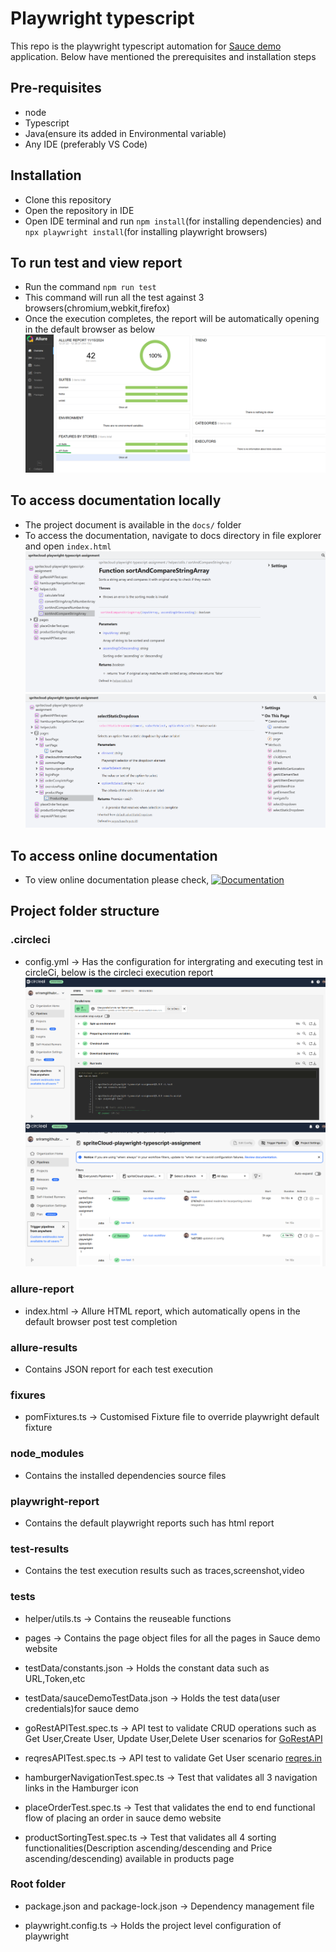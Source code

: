 # Playwright typescript 
This repo is the playwright typescript automation for [Sauce demo](https://www.saucedemo.com/) application.
Below have mentioned the prerequisites and installation steps

## Pre-requisites
- node
- Typescript
- Java(ensure its added in Environmental variable)
- Any IDE (preferably VS Code)

## Installation
- Clone this repository
- Open the repository in IDE
- Open IDE terminal and run `npm install`(for installing dependencies) and `npx playwright install`(for installing playwright browsers)

## To run test and view report
- Run the command `npm run test`
- This command will run all the test against 3 browsers(chromium,webkit,firefox)
- Once the execution completes, the report will be automatically opening in the default browser as below
![](readme-images/reportAPI+UI.png)

## To access documentation locally
- The project document is available in the `docs/` folder
- To access the documentation, navigate to docs directory in file explorer and open `index.html`
![](readme-images/Typedoc1.png)
![](readme-images/Typedoc2.png)

## To access online documentation
- To view online documentation please check,
[![Documentation](https://img.shields.io/badge/docs-available-brightgreen.svg)](https://sriramgithubrepo.github.io/spriteCloud-playwright-typescript-assignment/)


## Project folder structure

### .circleci
- config.yml -> Has the configuration for intergrating and executing test in circleCi, below is the circleci execution report 
![](readme-images/circleciindividualjob.png)
![](readme-images/circlecioverallstatus.png)

### allure-report
- index.html -> Allure HTML report, which automatically opens in the default browser post test completion

### allure-results
-  Contains JSON report for each test execution

### fixures
-  pomFixtures.ts -> Customised Fixture file to override playwright default fixture

### node_modules
- Contains the installed dependencies source files

### playwright-report
- Contains the default playwright reports such has html report

### test-results
- Contains the test execution results such as traces,screenshot,video

### tests
- helper/utils.ts -> Contains the reuseable functions

- pages -> Contains the page object files for all the pages in Sauce demo website

- testData/constants.json -> Holds the constant data such as URL,Token,etc

- testData/sauceDemoTestData.json -> Holds the test data(user credentials)for sauce demo

- goRestAPITest.spec.ts -> API test to validate CRUD operations such as Get User,Create User, Update User,Delete User scenarios for [GoRestAPI](https://gorest.co.in/rest-console)

- reqresAPITest.spec.ts -> API test to validate Get User scenario [reqres.in](https://reqres.in)

- hamburgerNavigationTest.spec.ts -> Test that validates all 3 navigation links in the Hamburger icon

- placeOrderTest.spec.ts -> Test that validates the end to end functional flow of placing an order in sauce demo website

- productSortingTest.spec.ts -> Test that validates all 4 sorting functionalities(Description ascending/descending and Price ascending/descending) available in products page

### Root folder
- package.json and package-lock.json -> Dependency management file

- playwright.config.ts -> Holds the project level configuration of playwright
